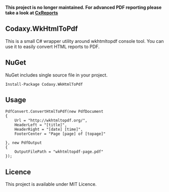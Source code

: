 **This project is no longer maintained. For advanced PDF reporting please take a look at [CxReports](https://www.cx-reports.com/)**

Codaxy.WkHtmlToPdf
------------------

This is a small C# wrapper utility around wkhtmltopdf console tool.
You can use it to easily convert HTML reports to PDF.

NuGet
-----
NuGet includes single source file in your project.
```
Install-Package Codaxy.WkHtmlToPdf
```
Usage
-----
```
PdfConvert.ConvertHtmlToPdf(new PdfDocument 
{ 
    Url = "http://wkhtmltopdf.org/",
    HeaderLeft = "[title]",
    HeaderRight = "[date] [time]",
    FooterCenter = "Page [page] of [topage]"

}, new PdfOutput 
{
    OutputFilePath = "wkhtmltopdf-page.pdf"
});
```
Licence
-------
This project is available under MIT Licence.
